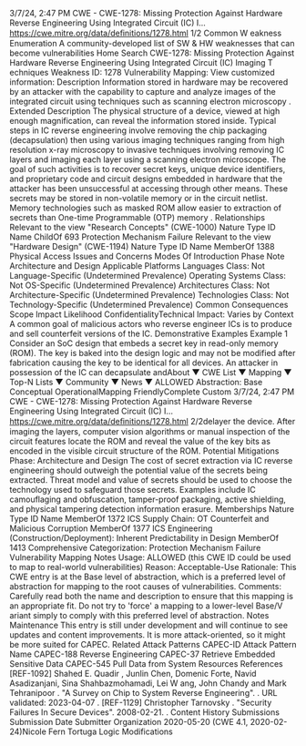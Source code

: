 3/7/24, 2:47 PM CWE - CWE-1278: Missing Protection Against Hardware Reverse Engineering Using Integrated Circuit (IC) I…
https://cwe.mitre.org/data/deﬁnitions/1278.html 1/2
Common W eakness Enumeration
A community-developed list of SW & HW weaknesses that can become
vulnerabilities
Home Search
CWE-1278: Missing Protection Against Hardware Reverse Engineering Using
Integrated Circuit (IC) Imaging T echniques
Weakness ID: 1278
Vulnerability Mapping: 
View customized information:
 Description
Information stored in hardware may be recovered by an attacker with the capability to capture and analyze images of the integrated
circuit using techniques such as scanning electron microscopy .
 Extended Description
The physical structure of a device, viewed at high enough magnification, can reveal the information stored inside. Typical steps in IC
reverse engineering involve removing the chip packaging (decapsulation) then using various imaging techniques ranging from high
resolution x-ray microscopy to invasive techniques involving removing IC layers and imaging each layer using a scanning electron
microscope.
The goal of such activities is to recover secret keys, unique device identifiers, and proprietary code and circuit designs embedded in
hardware that the attacker has been unsuccessful at accessing through other means. These secrets may be stored in non-volatile
memory or in the circuit netlist. Memory technologies such as masked ROM allow easier to extraction of secrets than One-time
Programmable (OTP) memory .
 Relationships
 Relevant to the view "Research Concepts" (CWE-1000)
Nature Type ID Name
ChildOf 693 Protection Mechanism Failure
 Relevant to the view "Hardware Design" (CWE-1194)
Nature Type ID Name
MemberOf 1388 Physical Access Issues and Concerns
 Modes Of Introduction
Phase Note
Architecture and Design
 Applicable Platforms
Languages
Class: Not Language-Specific (Undetermined Prevalence)
Operating Systems
Class: Not OS-Specific (Undetermined Prevalence)
Architectures
Class: Not Architecture-Specific (Undetermined Prevalence)
Technologies
Class: Not Technology-Specific (Undetermined Prevalence)
 Common Consequences
Scope Impact Likelihood
ConfidentialityTechnical Impact: Varies by Context
A common goal of malicious actors who reverse engineer ICs is to produce and sell counterfeit
versions of the IC.
 Demonstrative Examples
Example 1
Consider an SoC design that embeds a secret key in read-only memory (ROM). The key is baked into the design logic and may not
be modified after fabrication causing the key to be identical for all devices. An attacker in possession of the IC can decapsulate andAbout ▼ CWE List ▼ Mapping ▼ Top-N Lists ▼ Community ▼ News ▼
ALLOWED
Abstraction: Base
Conceptual OperationalMapping
FriendlyComplete Custom
3/7/24, 2:47 PM CWE - CWE-1278: Missing Protection Against Hardware Reverse Engineering Using Integrated Circuit (IC) I…
https://cwe.mitre.org/data/deﬁnitions/1278.html 2/2delayer the device. After imaging the layers, computer vision algorithms or manual inspection of the circuit features locate the ROM
and reveal the value of the key bits as encoded in the visible circuit structure of the ROM.
 Potential Mitigations
Phase: Architecture and Design
The cost of secret extraction via IC reverse engineering should outweigh the potential value of the secrets being extracted.
Threat model and value of secrets should be used to choose the technology used to safeguard those secrets. Examples include
IC camouflaging and obfuscation, tamper-proof packaging, active shielding, and physical tampering detection information
erasure.
 Memberships
Nature Type ID Name
MemberOf 1372 ICS Supply Chain: OT Counterfeit and Malicious Corruption
MemberOf 1377 ICS Engineering (Construction/Deployment): Inherent Predictability in Design
MemberOf 1413 Comprehensive Categorization: Protection Mechanism Failure
 Vulnerability Mapping Notes
Usage: ALLOWED (this CWE ID could be used to map to real-world vulnerabilities)
Reason: Acceptable-Use
Rationale:
This CWE entry is at the Base level of abstraction, which is a preferred level of abstraction for mapping to the root causes of
vulnerabilities.
Comments:
Carefully read both the name and description to ensure that this mapping is an appropriate fit. Do not try to 'force' a mapping to a
lower-level Base/V ariant simply to comply with this preferred level of abstraction.
 Notes
Maintenance
This entry is still under development and will continue to see updates and content improvements. It is more attack-oriented, so it
might be more suited for CAPEC.
 Related Attack Patterns
CAPEC-ID Attack Pattern Name
CAPEC-188 Reverse Engineering
CAPEC-37 Retrieve Embedded Sensitive Data
CAPEC-545 Pull Data from System Resources
 References
[REF-1092] Shahed E. Quadir , Junlin Chen, Domenic Forte, Navid Asadizanjani, Sina Shahbazmohamadi, Lei W ang, John
Chandy and Mark Tehranipoor . "A Survey on Chip to System Reverse Engineering".
. URL validated: 2023-04-07 .
[REF-1129] Christopher Tarnovsky . "Security Failures In Secure Devices". 2008-02-21.
.
 Content History
 Submissions
Submission Date Submitter Organization
2020-05-20
(CWE 4.1, 2020-02-24)Nicole Fern Tortuga Logic
 Modifications
